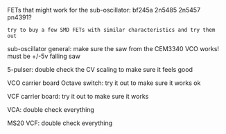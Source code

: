 
FETs that might work for the sub-oscillator:
    bf245a
    2n5485
    2n5457
    pn4391?

    try to buy a few SMD FETs with similar characteristics and try them out


sub-oscillator general:
    make sure the saw from the CEM3340 VCO works! must be +/-5v falling saw


5-pulser:
    double check the CV scaling to make sure it feels good


VCO carrier board Octave switch:
    try it out to make sure it works ok


VCF carrier board:
    try it out to make sure it works


VCA:
    double check everything


MS20 VCF:
    double check everything
